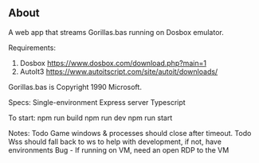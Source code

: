 ## About
A web app that streams Gorillas.bas running on Dosbox emulator.

Requirements:
1) Dosbox https://www.dosbox.com/download.php?main=1
2) AutoIt3 https://www.autoitscript.com/site/autoit/downloads/

Gorillas.bas is Copyright 1990 Microsoft.

Specs:
Single-environment
Express server
Typescript

To start:
npm run build
npm run dev
npm run start

Notes:
Todo Game windows & processes should close after timeout.
Todo Wss should fall back to ws to help with development, if not, have environments
Bug - If running on VM, need an open RDP to the VM



